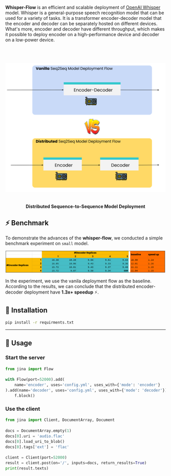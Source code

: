 
**Whisper-Flow** is an efficient and scalable deployment of [OpenAI Whisper](https://github.com/openai/whisper) model. 
Whisper is a general-purpose speech recognition model that can be used for a variety of tasks. 
It is a transformer encoder-decoder model that the encoder and decoder can be separately hosted on different devices.
What's more, encoder and decoder have different throughput, which makes it possible to deploy encoder on a high-performance device and decoder on a low-power device.


<p align="center">
<br>
<br>
<br>
<img src=".github/overview.svg?raw=true" alt="best-practice-deploy-seq2seq">
<br>
<br>
<br>
<b>Distributed Sequence-to-Sequence Model Deployment</b>
</p>


## ⚡ Benchmark

To demonstrate the advances of the **whisper-flow**, we conducted a simple benchmark experiment on `small` model. 

<p align="center">
<img src=".github/benchmark.png" alt="benchmark">
</p>

In the experiment, we use the vanila deployment flow as the baseline. According to the results, we can conclude that the distributed encoder-decoder deployment have **1.3x+ speedup** ⚡.  

## 💾 Installation

```bash
pip install -r requirments.txt
```

---

## 🚌 Usage


### Start the server 

```python
from jina import Flow

with Flow(port=52000).add(
    name='encoder', uses='config.yml', uses_with={'mode': 'encoder'}
).add(name='decoder', uses='config.yml', uses_with={'mode': 'decoder'}) as f:
    f.block()
```


### Use the client

```python
from jina import Client, DocumentArray, Document

docs = DocumentArray.empty(1)
docs[0].uri = 'audio.flac'
docs[0].load_uri_to_blob()
docs[0].tags['ext'] = 'flac'

client = Client(port=52000)
result = client.post(on='/', inputs=docs, return_results=True)
print(result.texts)
```